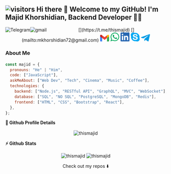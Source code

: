 ## ![visitors](https://visitor-badge.glitch.me/badge?page_id=thismajid&left_color=green&right_color=red) Hi there 👋 Welcome to my GitHub! I'm Majid Khorshidian, Backend Developer :technologist: 


<p align="center">
  [<img align="left" alt="Telegram" src="https://img.shields.io/badge/Telegram-%230077B5.svg?&style=for-the-badge&logo=telegram&logoColor=white" />](https://t.me/thismajid)
[<img align="left" alt="gmail" src="https://img.shields.io/badge/Gmail-%2312100E.svg?&style=for-the-badge&logo=gmail&logoColor=white" />](mailto:mkhorshidian72@gmail.com)
  <a href="mailto:mkhorshidian72@gmail.com"><img src="https://raw.githubusercontent.com/thismajid/thismajid/master/SocialLogo/Gmail.png" width="28"></a>
<a href="https://wa.me/989375066139"><img src="https://raw.githubusercontent.com/thismajid/thismajid/master/SocialLogo/WhatsApp.png" width="28"></a>
<a href="https://www.linkedin.com/in/thismajid"><img src="https://raw.githubusercontent.com/thismajid/thismajid/master/SocialLogo/LinkedIn.png" width="28"></a>
<a href="https://join.skype.com/EooiODftb6bD"><img src="https://github.com/thismajid/thismajid/blob/master/SocialLogo/Skype.png" width="28"></a>
<a href="https://t.me/thismajid"><img src="https://github.com/thismajid/thismajid/blob/master/SocialLogo/Telegram.png" width="28"></a>
  
  





### About Me

```javascript
const majid = {
  pronouns: "He" | "Him",
  code: ["JavaScript"],
  askMeAbout: ["Web Dev", "Tech", "Cinema", "Music", "Coffee"],
  technologies: {
    backend: ["Node.js", "RESTful API", "GraphQL", "MVC", "WebSocket"],
    database: ["SQL", "NO SQL", "PostgreSQL", "MongoDB", "Redis"],
    frontend: ["HTML", "CSS", "Bootstrap", "React"],
  },
};
```

  <summary><b>🔎 Github Profile Details</b></summary>
<p align="center"><img height="180em" src="https://github-profile-summary-cards.vercel.app/api/cards/profile-details?username=thismajid&theme=github_dark" alt="thismajid" align = "center"/></p>

  <summary><b>⚡ Github Stats</b></summary>
<p align="center"><img height="180em" src="https://github-readme-stats.vercel.app/api?username=thismajid&hide_border=true&count_private=true&show_icons=true&theme=radical" alt="thismajid" align = "center"/>
<img height="180em" src="https://github-readme-stats.vercel.app/api/top-langs?username=thismajid&show_icons=true&locale=en&layout=compact&hide_border=true&theme=radical" alt="thismajid" align = "center"/></p>

<p align="center">
Check out my repos ⬇️  
</p>
